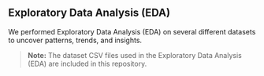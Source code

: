 ## Exploratory Data Analysis (EDA)

We performed Exploratory Data Analysis (EDA) on several different datasets to uncover patterns, trends, and insights.

> **Note:** The dataset CSV files used in the Exploratory Data Analysis (EDA) are included in this repository.
